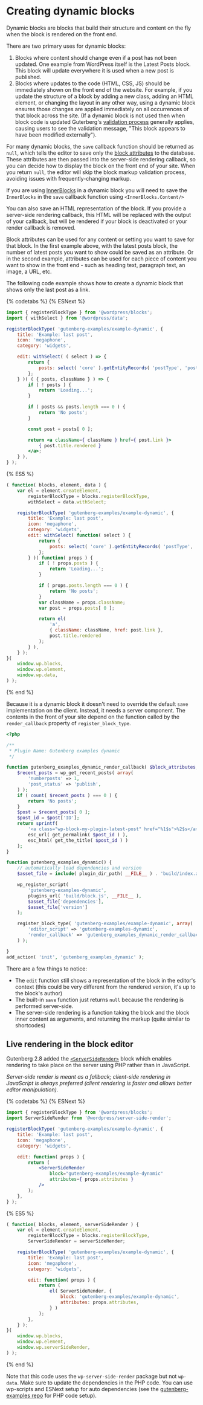 # Creating dynamic blocks

Dynamic blocks are blocks that build their structure and content on the fly when the block is rendered on the front end.

There are two primary uses for dynamic blocks:

1. Blocks where content should change even if a post has not been updated. One example from WordPress itself is the Latest Posts block. This block will update everywhere it is used when a new post is published.
2. Blocks where updates to the code (HTML, CSS, JS) should be immediately shown on the front end of the website. For example, if you update the structure of a block by adding a new class, adding an HTML element, or changing the layout in any other way, using a dynamic block ensures those changes are applied immediately on all occurrences of that block across the site. (If a dynamic block is not used then when block code is updated Guterberg's [validation process](https://developer.wordpress.org/block-editor/developers/block-api/block-edit-save/#validation) generally applies, causing users to see the validation message, "This block appears to have been modified externally").

For many dynamic blocks, the `save` callback function should be returned as `null`, which tells the editor to save only the [block attributes](https://developer.wordpress.org/block-editor/developers/block-api/block-attributes/) to the database.  These attributes are then passed into the server-side rendering callback, so you can decide how to display the block on the front end of your site. When you return `null`, the editor will skip the block markup validation process, avoiding issues with frequently-changing markup.

If you are using [InnerBlocks](https://github.com/WordPress/gutenberg/blob/master/packages/block-editor/src/components/inner-blocks/README.md) in a dynamic block you will need to save the `InnerBlocks` in the `save` callback function using `<InnerBlocks.Content/>`

You can also save an HTML representation of the block. If you provide a server-side rendering callback, this HTML will be replaced with the output of your callback, but will be rendered if your block is deactivated or your render callback is removed.

Block attributes can be used for any content or setting you want to save for that block. In the first example above, with the latest posts block, the number of latest posts you want to show could be saved as an attribute. Or in the second example, attributes can be used for each piece of content you want to show in the front end - such as heading text, paragraph text, an image, a URL, etc.

The following code example shows how to create a dynamic block that shows only the last post as a link.

{% codetabs %}
{% ESNext %}
```jsx
import { registerBlockType } from '@wordpress/blocks';
import { withSelect } from '@wordpress/data';

registerBlockType( 'gutenberg-examples/example-dynamic', {
	title: 'Example: last post',
	icon: 'megaphone',
	category: 'widgets',

	edit: withSelect( ( select ) => {
		return {
			posts: select( 'core' ).getEntityRecords( 'postType', 'post' ),
		};
	} )( ( { posts, className } ) => {
		if ( ! posts ) {
			return 'Loading...';
		}

		if ( posts && posts.length === 0 ) {
			return 'No posts';
		}

		const post = posts[ 0 ];

		return <a className={ className } href={ post.link }>
			{ post.title.rendered }
		</a>;
	} ),
} );
```
{% ES5 %}
```js
( function( blocks, element, data ) {
	var el = element.createElement,
		registerBlockType = blocks.registerBlockType,
		withSelect = data.withSelect;

	registerBlockType( 'gutenberg-examples/example-dynamic', {
		title: 'Example: last post',
		icon: 'megaphone',
		category: 'widgets',
		edit: withSelect( function( select ) {
			return {
				posts: select( 'core' ).getEntityRecords( 'postType', 'post' ),
			};
		} )( function( props ) {
			if ( ! props.posts ) {
				return 'Loading...';
			}

			if ( props.posts.length === 0 ) {
				return 'No posts';
			}
			var className = props.className;
			var post = props.posts[ 0 ];

			return el(
				'a',
				{ className: className, href: post.link },
				post.title.rendered
			);
		} ),
	} );
}(
	window.wp.blocks,
	window.wp.element,
	window.wp.data,
) );
```
{% end %}

Because it is a dynamic block it doesn't need to override the default `save` implementation on the client. Instead, it needs a server component. The contents in the front of your site depend on the function called by the `render_callback` property of `register_block_type`.

```php
<?php

/**
 * Plugin Name: Gutenberg examples dynamic
 */

function gutenberg_examples_dynamic_render_callback( $block_attributes, $content ) {
	$recent_posts = wp_get_recent_posts( array(
		'numberposts' => 1,
		'post_status' => 'publish',
	) );
	if ( count( $recent_posts ) === 0 ) {
		return 'No posts';
	}
	$post = $recent_posts[ 0 ];
	$post_id = $post['ID'];
	return sprintf(
		'<a class="wp-block-my-plugin-latest-post" href="%1$s">%2$s</a>',
		esc_url( get_permalink( $post_id ) ),
		esc_html( get_the_title( $post_id ) )
	);
}

function gutenberg_examples_dynamic() {
	// automatically load dependencies and version
	$asset_file = include( plugin_dir_path( __FILE__ ) . 'build/index.asset.php');

	wp_register_script(
		'gutenberg-examples-dynamic',
		plugins_url( 'build/block.js', __FILE__ ),
		$asset_file['dependencies'],
		$asset_file['version']
	);

	register_block_type( 'gutenberg-examples/example-dynamic', array(
		'editor_script' => 'gutenberg-examples-dynamic',
		'render_callback' => 'gutenberg_examples_dynamic_render_callback'
	) );

}
add_action( 'init', 'gutenberg_examples_dynamic' );

```

There are a few things to notice:

* The `edit` function still shows a representation of the block in the editor's context (this could be very different from the rendered version, it's up to the block's author)
* The built-in `save` function just returns `null` because the rendering is performed server-side.
* The server-side rendering is a function taking the block and the block inner content as arguments, and returning the markup (quite similar to shortcodes)

## Live rendering in the block editor

Gutenberg 2.8 added the [`<ServerSideRender>`](https://github.com/WordPress/gutenberg/tree/master/packages/server-side-render) block which enables rendering to take place on the server using PHP rather than in JavaScript. 

*Server-side render is meant as a fallback; client-side rendering in JavaScript is always preferred (client rendering is faster and allows better editor manipulation).*

{% codetabs %}
{% ESNext %}
```jsx
import { registerBlockType } from '@wordpress/blocks';
import ServerSideRender from '@wordpress/server-side-render';

registerBlockType( 'gutenberg-examples/example-dynamic', {
	title: 'Example: last post',
	icon: 'megaphone',
	category: 'widgets',

	edit: function( props ) {
		return (
			<ServerSideRender
				block="gutenberg-examples/example-dynamic"
				attributes={ props.attributes }
			/>
		);
	},
} );
```
{% ES5 %}
```js
( function( blocks, element, serverSideRender ) {
	var el = element.createElement,
		registerBlockType = blocks.registerBlockType,
		ServerSideRender = serverSideRender;

	registerBlockType( 'gutenberg-examples/example-dynamic', {
		title: 'Example: last post',
		icon: 'megaphone',
		category: 'widgets',

		edit: function( props ) {
			return (
				el( ServerSideRender, {
					block: 'gutenberg-examples/example-dynamic',
					attributes: props.attributes,
				} )
			);
		},
	} );
}(
	window.wp.blocks,
	window.wp.element,
	window.wp.serverSideRender,
) );
```
{% end %}

Note that this code uses the `wp-server-side-render` package but not `wp-data`. Make sure to update the dependencies in the PHP code. You can use wp-scripts and ESNext setup for auto dependencies (see the [gutenberg-examples repo](https://github.com/WordPress/gutenberg-examples/tree/master/01-basic-esnext) for PHP code setup).
